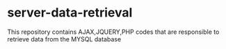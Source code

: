 # server-data-retrieval
This repository contains AJAX,JQUERY,PHP codes that are responsible to retrieve data from the MYSQL database
